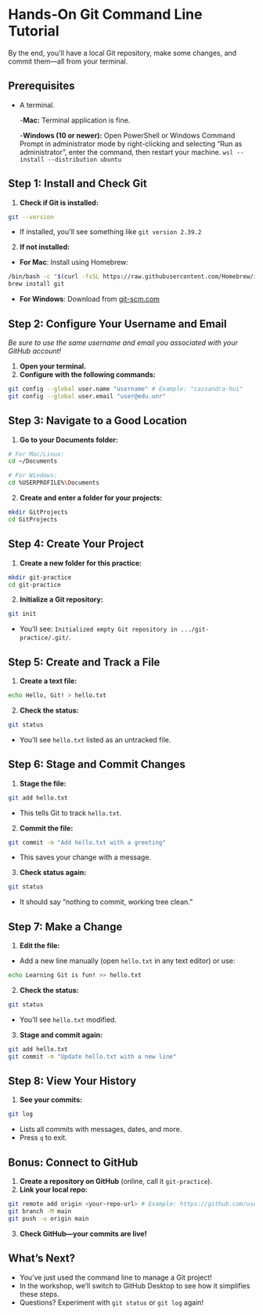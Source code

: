 # Hands-On Git Command Line Tutorial
By the end, you'll have a local Git repository, make some changes, and commit them—all from your terminal.

## Prerequisites
- A terminal.
    
    -**Mac:** Terminal application is fine.
    
    -**Windows (10 or newer):** Open PowerShell or Windows Command Prompt in administrator mode by right-clicking and selecting “Run as administrator”, enter the command, then restart your machine. 
    `wsl --install --distribution ubuntu`


## Step 1: Install and Check Git
1. **Check if Git is installed:**
```bash
git --version
```
- If installed, you'll see something like `git version 2.39.2`

2. **If not installed:**
- **For Mac**: Install using Homebrew:
```bash
/bin/bash -c "$(curl -fsSL https://raw.githubusercontent.com/Homebrew/install/HEAD/install.sh)"
brew install git
```
- **For Windows**: Download from [git-scm.com](https://git-scm.com/download/win)


## Step 2: Configure Your Username and Email
*Be sure to use the same username and email you associated with your GitHub account!*

1. **Open your terminal.**
2. **Configure with the following commands:**
```bash
git config --global user.name "username" # Example: "cassandra-hui"
git config --global user.email "user@edu.unr" 
```


## Step 3: Navigate to a Good Location
1. **Go to your Documents folder:**
```bash
# For Mac/Linux:
cd ~/Documents

# For Windows:
cd %USERPROFILE%\Documents
```
2. **Create and enter a folder for your projects:**
```bash
mkdir GitProjects
cd GitProjects
```

## Step 4: Create Your Project
1. **Create a new folder for this practice:**

```bash
mkdir git-practice
cd git-practice
```

2. **Initialize a Git repository:**

```bash
git init
```
- You’ll see: `Initialized empty Git repository in .../git-practice/.git/`.

## Step 5: Create and Track a File
1. **Create a text file:**

```bash
echo Hello, Git! > hello.txt
```

2. **Check the status:**

```bash
git status
```
- You’ll see `hello.txt` listed as an untracked file.

## Step 6: Stage and Commit Changes
1. **Stage the file:**

```bash
git add hello.txt
```
- This tells Git to track `hello.txt`.
2. **Commit the file:**

```bash
git commit -m "Add hello.txt with a greeting"
```

- This saves your change with a message.
3. **Check status again:**

```bash
git status
```

- It should say “nothing to commit, working tree clean.”

## Step 7: Make a Change
1. **Edit the file:**
- Add a new line manually (open `hello.txt` in any text editor) or use:

```bash
echo Learning Git is fun! >> hello.txt
```

2. **Check the status:**

```bash
git status
```

- You’ll see `hello.txt` modified.
3. **Stage and commit again:**

```bash
git add hello.txt
git commit -m "Update hello.txt with a new line"
```


## Step 8: View Your History
1. **See your commits:**

```bash
git log
```


- Lists all commits with messages, dates, and more.
- Press `q` to exit.

## Bonus: Connect to GitHub
1. **Create a repository on GitHub** (online, call it `git-practice`).
2. **Link your local repo:**

```bash
git remote add origin <your-repo-url> # Example: https://github.com/username/git-practice.git
git branch -M main
git push -u origin main
```

3. **Check GitHub—your commits are live!**

## What’s Next?
- You’ve just used the command line to manage a Git project!
- In the workshop, we’ll switch to GitHub Desktop to see how it simplifies these steps.
- Questions? Experiment with `git status` or `git log` again!